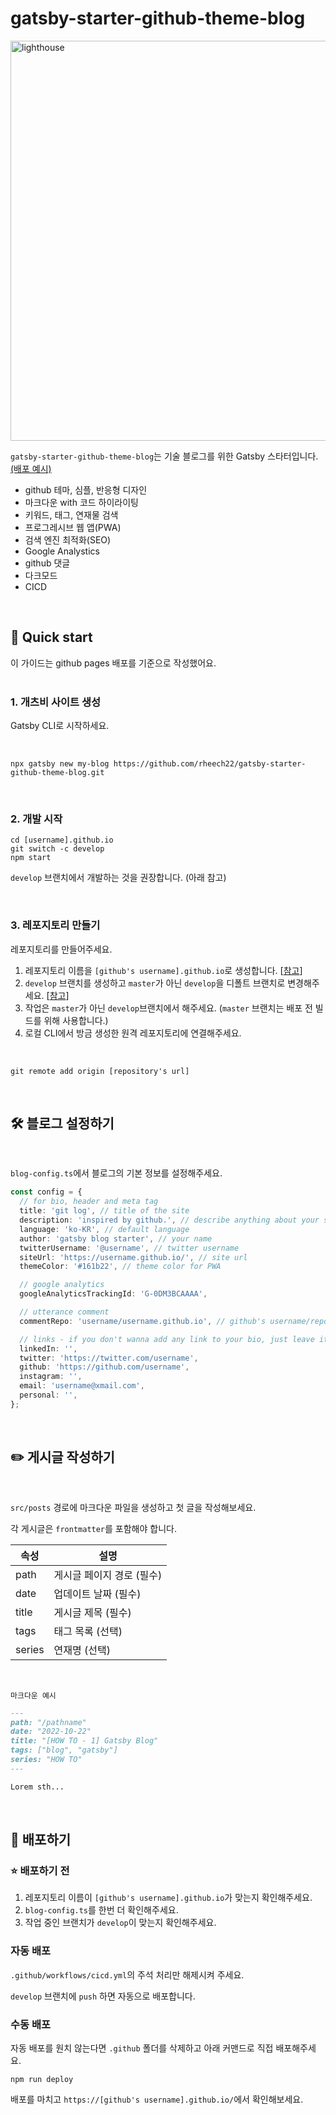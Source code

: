 # gatsby-starter-github-theme-blog

<img width="640" alt="lighthouse" src="https://user-images.githubusercontent.com/57756798/195974256-db696680-d8c1-4260-9d36-f50cf36cfcdc.png">

`gatsby-starter-github-theme-blog`는 기술 블로그를 위한 Gatsby 스타터입니다. [(배포 예시)](https://rheech22.github.io)

- github 테마, 심플, 반응형 디자인
- 마크다운 with 코드 하이라이팅
- 키워드, 태그, 연재물 검색
- 프로그레시브 웹 앱(PWA)
- 검색 엔진 최적화(SEO)
- Google Analystics
- github 댓글
- 다크모드
- CICD

<br />

## :rocket: Quick start

이 가이드는 github pages 배포를 기준으로 작성했어요.  
<br />

### 1. 개츠비 사이트 생성  

Gatsby CLI로 시작하세요.

<br />

```
npx gatsby new my-blog https://github.com/rheech22/gatsby-starter-github-theme-blog.git
```
<br />

### 2. 개발 시작  

```
cd [username].github.io
git switch -c develop
npm start
```
`develop` 브랜치에서 개발하는 것을 권장합니다. (아래 참고)

<br />

### 3. 레포지토리 만들기  
레포지토리를 만들어주세요.  

1. 레포지토리 이름을 `[github's username].github.io`로 생성합니다. [[참고](https://pages.github.com/)]
2. `develop` 브랜치를 생성하고 `master`가 아닌 `develop`을 디폴트 브랜치로 변경해주세요. [[참고](https://docs.github.com/en/repositories/configuring-branches-and-merges-in-your-repository/managing-branches-in-your-repository/changing-the-default-branch)]
3. 작업은 `master`가 아닌 `develop`브랜치에서 해주세요. (`master` 브랜치는 배포 전 빌드를 위해 사용합니다.)
4. 로컬 CLI에서 방금 생성한 원격 레포지토리에 연결해주세요.

<br />

```
git remote add origin [repository's url]
```

<br />

## :hammer_and_wrench: 블로그 설정하기
<br />

`blog-config.ts`에서 블로그의 기본 정보를 설정해주세요.

```ts
const config = {
  // for bio, header and meta tag
  title: 'git log', // title of the site
  description: 'inspired by github.', // describe anything about your site
  language: 'ko-KR', // default language
  author: 'gatsby blog starter', // your name
  twitterUsername: '@username', // twitter username
  siteUrl: 'https://username.github.io/', // site url
  themeColor: '#161b22', // theme color for PWA

  // google analytics
  googleAnalyticsTrackingId: 'G-0DM3BCAAAA',

  // utterance comment
  commentRepo: 'username/username.github.io', // github's username/repository

  // links - if you don't wanna add any link to your bio, just leave it empty string.
  linkedIn: '',
  twitter: 'https://twitter.com/username',
  github: 'https://github.com/username',
  instagram: '',
  email: 'username@xmail.com',
  personal: '',
};
```
<br />

## :pencil2: 게시글 작성하기  
<br />

`src/posts` 경로에 마크다운 파일을 생성하고 첫 글을 작성해보세요.
<br />

각 게시글은 `frontmatter`를 포함해야 합니다.

| 속성   | 설명                      |
| ------ | ------------------------- |
| path   | 게시글 페이지 경로 (필수) |
| date   | 업데이트 날짜 (필수)      |
| title  | 게시글 제목 (필수)        |
| tags   | 태그 목록 (선택)          |
| series | 연재명 (선택)             |

<br />

`마크다운 예시`
```md
---
path: "/pathname"
date: "2022-10-22"
title: "[HOW TO - 1] Gatsby Blog" 
tags: ["blog", "gatsby"]
series: "HOW TO"
---

Lorem sth...
```
<br />

## :rainbow: 배포하기
     
### :star: 배포하기 전
1. 레포지토리 이름이 `[github's username].github.io`가 맞는지 확인해주세요.
2. `blog-config.ts`를 한번 더 확인해주세요.
3. 작업 중인 브랜치가 `develop`이 맞는지 확인해주세요.

### 자동 배포

`.github/workflows/cicd.yml`의 주석 처리만 해제시켜 주세요.

`develop` 브랜치에 `push` 하면 자동으로 배포합니다.

### 수동 배포

자동 배포를 원치 않는다면 `.github` 폴더를 삭제하고 아래 커맨드로 직접 배포해주세요.

```
npm run deploy
```

배포를 마치고 `https://[github's username].github.io/`에서 확인해보세요.
